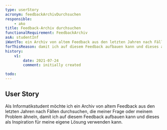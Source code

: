 ```yaml
---
type: userStory
acronym: feedbackArchivDurchsuchen
responsible:
    - ako
title: Feedback-Archiv durchsuchen
functionalRequirement: FeedbackArchiv
asA: studentInf 
iWantTo: ein Archiv von altem Feedback aus den letzten Jahren nach Fällen durchsuchen, die meiner Frage oder meinem Problem ähneln
forThisReason: damit ich auf diesem Feedback aufbauen kann und dieses als Inspiration für meine eigene Lösung verwenden kann
history:
    v1:
        date: 2021-07-24
        comment: initially created

todo:
---
```


## User Story

Als Informatikstudent möchte ich ein Archiv von altem Feedback aus den letzten Jahren nach Fällen durchsuchen, die meiner Frage oder meinem Problem ähneln, damit ich auf diesem Feedback aufbauen kann und dieses als Inspiration für meine eigene Lösung verwenden kann.
